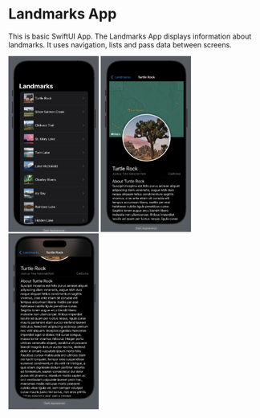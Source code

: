 # Landmarks App

This is basic SwiftUI App. The Landmarks App displays information about landmarks. It uses navigation, lists and pass data between screens.

<img src="./assets/01.png" width="180" height="350" />
<img src="./assets/02.png" width="180" height="350" />
<img src="./assets/03.png" width="180" height="350" />
